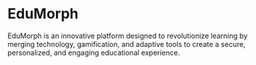 # EduMorph
EduMorph is an innovative platform designed to revolutionize learning by merging technology, gamification, and adaptive tools to create a secure, personalized, and engaging educational experience.
